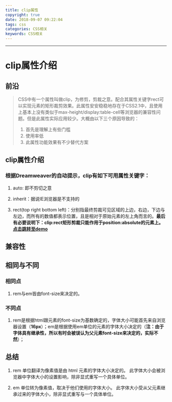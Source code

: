```yaml
---
title: clip属性
copyright: true
date: 2018-09-07 09:22:04
tags: css
categories: CSS相关
keywords: CSS相关
---
```

----

# clip属性介绍

## 前沿

> CSS中有一个属性叫做clip，为修剪，剪裁之意。配合其属性关键字rect可以实现元素的矩形裁剪效果。此属性安安稳稳地存在于CSS2.1中，且使用上基本上没有类似于max-height/display:table-cell等浏览器的兼容性问题。但是此属性实际应用较少。大概由以下三个原因导致的：
>1. 首先是理解上有些门槛
>2. 使用率低
>3. 此属性功能效果有不少替代方案

<!--more-->
## clip属性介绍

### 根据Dreamweaver的自动提示，clip有如下可用属性关键字：

1. auto: 即不剪切之意

2. inherit：据说IE浏览器是不支持的

3. rect(top right bottom left)：分别指最终剪裁可见区域的上边，右边，下边与左边，而所有的数值都表示位置，且是相对于原始元素的左上角而言的。**最后有必要说明下：clip:rect矩形剪裁只能作用于position:absolute的元素上。**
[**点击跳转至demo**](/assets/example/clip/demo1.html)

## 兼容性

## 相同与不同

### 相同点

1. rem与em皆由font-size来决定的。

### 不同点

1. rem是根据html跟元素的font-size为基数确定的，字体大小可能首先来自浏览器设置（**16px**）；em是根据使用em单位的元素的字体大小决定的（**注：由于字体具有继承性，所以有时会被误认为父元素font-size来决定的，实际不然**）；

## 总结

1. rem 单位翻译为像素值是由 html 元素的字体大小决定的。 此字体大小会被浏览器中字体大小的设置影响，除非显式重写一个具体单位。

2. em 单位转为像素值，取决于他们使用的字体大小。 此字体大小受从父元素继承过来的字体大小，除非显式重写与一个具体单位。